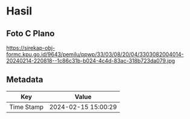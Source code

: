 # Hasil

## Foto C Plano

https://sirekap-obj-formc.kpu.go.id/9643/pemilu/ppwp/33/03/08/20/04/3303082004014-20240214-220818--1c86c31b-b024-4c4d-83ac-318b723da079.jpg


## Metadata

| Key        | Value               |
| ---------- | ------------------- |
| Time Stamp | 2024-02-15 15:00:29 |



